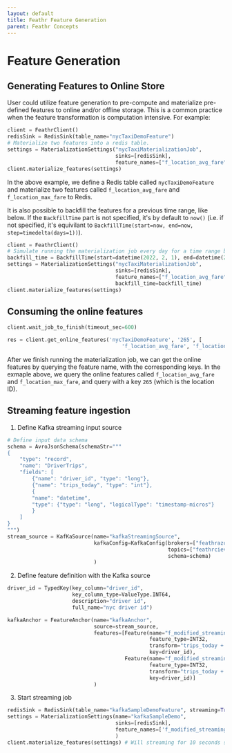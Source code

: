 ```yaml
---
layout: default
title: Feathr Feature Generation
parent: Feathr Concepts
---
```


# Feature Generation

## Generating Features to Online Store

User could utilize feature generation to pre-compute and materialize pre-defined features to online and/or offline storage. This is a common practice when the feature transformation is computation intensive. For example:
```python
client = FeathrClient()
redisSink = RedisSink(table_name="nycTaxiDemoFeature")
# Materialize two features into a redis table.
settings = MaterializationSettings("nycTaxiMaterializationJob",
                                   sinks=[redisSink],
                                   feature_names=["f_location_avg_fare", "f_location_max_fare"])
client.materialize_features(settings)
```

In the above example, we define a Redis table called `nycTaxiDemoFeature` and materialize two features called `f_location_avg_fare` and `f_location_max_fare` to Redis.

It is also possible to backfill the features for a previous time range, like below. If the `BackfillTime` part is not specified, it's by default to `now()` (i.e. if not specified, it's equivilant to `BackfillTime(start=now, end=now, step=timedelta(days=1))`).

```python
client = FeathrClient()
# Simulate running the materialization job every day for a time range between 2/1/22 and 2/20/22
backfill_time = BackfillTime(start=datetime(2022, 2, 1), end=datetime(2022, 2, 20), step=timedelta(days=1))
settings = MaterializationSettings("nycTaxiMaterializationJob",
                                   sinks=[redisSink],
                                   feature_names=["f_location_avg_fare", "f_location_max_fare"],
                                   backfill_time=backfill_time)
client.materialize_features(settings)
```

## Consuming the online features

```python
client.wait_job_to_finish(timeout_sec=600)

res = client.get_online_features('nycTaxiDemoFeature', '265', [
                                     'f_location_avg_fare', 'f_location_max_fare'])
```

After we finish running the materialization job, we can get the online features by querying the feature name, with the corresponding keys. In the exmaple above, we query the online features called `f_location_avg_fare` and `f_location_max_fare`, and query with a key `265` (which is the location ID).

## Streaming feature ingestion

1. Define Kafka streaming input source

```python
# Define input data schema
schema = AvroJsonSchema(schemaStr="""
{
    "type": "record",
    "name": "DriverTrips",
    "fields": [
        {"name": "driver_id", "type": "long"},
        {"name": "trips_today", "type": "int"},
        {
        "name": "datetime",
        "type": {"type": "long", "logicalType": "timestamp-micros"}
        }
    ]
}
""")
stream_source = KafKaSource(name="kafkaStreamingSource",
                            kafkaConfig=KafkaConfig(brokers=["feathrazureci.servicebus.windows.net:9093"],
                                                    topics=["feathrcieventhub"],
                                                    schema=schema)
                            )
```

2. Define feature definition with the Kafka source

```python
driver_id = TypedKey(key_column="driver_id",
                     key_column_type=ValueType.INT64,
                     description="driver id",
                     full_name="nyc driver id")

kafkaAnchor = FeatureAnchor(name="kafkaAnchor",
                            source=stream_source,
                            features=[Feature(name="f_modified_streaming_count",
                                              feature_type=INT32,
                                              transform="trips_today + 1",
                                              key=driver_id),
                                      Feature(name="f_modified_streaming_count2",
                                              feature_type=INT32,
                                              transform="trips_today + 2",
                                              key=driver_id)]
                            )

```
3. Start streaming job

```python
redisSink = RedisSink(table_name="kafkaSampleDemoFeature", streaming=True, streamingTimeoutMs=10000)
settings = MaterializationSettings(name="kafkaSampleDemo",
                                   sinks=[redisSink],
                                   feature_names=['f_modified_streaming_count']
                                   )
client.materialize_features(settings) # Will streaming for 10 seconds since streamingTimeoutMs is 10000
```